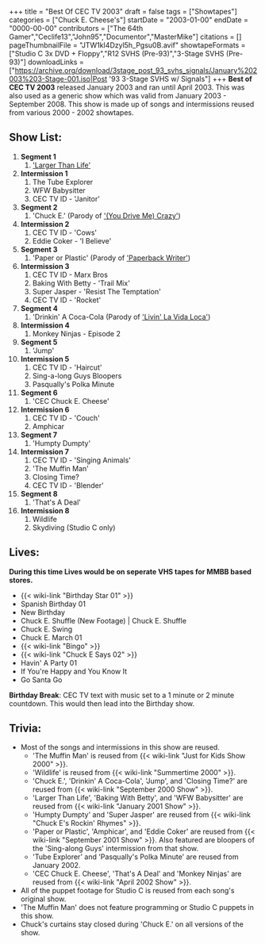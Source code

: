 +++
title = "Best Of CEC TV 2003"
draft = false
tags = ["Showtapes"]
categories = ["Chuck E. Cheese's"]
startDate = "2003-01-00"
endDate = "0000-00-00"
contributors = ["The 64th Gamer","Ceclife13","John95","Documentor","MasterMike"]
citations = []
pageThumbnailFile = "JTW1kI4Dzyl5h_Pgsu0B.avif"
showtapeFormats = ["Studio C 3x DVD + Floppy","R12 SVHS (Pre-93)","3-Stage SVHS (Pre-93)"]
downloadLinks = ["https://archive.org/download/3stage_post_93_svhs_signals/January%202003%203-Stage-001.iso|Post '93 3-Stage SVHS w/ Signals"]
+++
**Best of CEC TV 2003** released January 2003 and ran until April 2003. This was also used as a generic show which was valid from January 2003 - September 2008.
This show is made up of songs and intermissions reused from various 2000 - 2002 showtapes.

## Show List:

1.  **Segment 1**
    1.  ['Larger Than Life'](https://en.wikipedia.org/wiki/Larger_than_Life_(song))
2.  **Intermission 1**
    1.  The Tube Explorer
    2.  WFW Babysitter
    3.  CEC TV ID - 'Janitor'
3.  **Segment 2**
    1.  'Chuck E.' (Parody of ['(You Drive Me) Crazy'](https://en.wikipedia.org/wiki/(You_Drive_Me)_Crazy))
4.  **Intermission 2**
    1.  CEC TV ID - 'Cows'
    2.  Eddie Coker - 'I Believe'
5.  **Segment 3**
    1.  'Paper or Plastic' (Parody of ['Paperback Writer'](https://en.wikipedia.org/wiki/Paperback_Writer))
6.  **Intermission 3**
    1.  CEC TV ID - Marx Bros
    2.  Baking With Betty - 'Trail Mix'
    3.  Super Jasper - 'Resist The Temptation'
    4.  CEC TV ID - 'Rocket'
7.  **Segment 4**
    1.  'Drinkin' A Coca-Cola (Parody of ['Livin' La Vida Loca'](https://en.wikipedia.org/wiki/Livin%27_la_Vida_Loca))
8.  **Intermission 4**
    1.  Monkey Ninjas - Episode 2
9.  **Segment 5**
    1.  'Jump'
10. **Intermission 5**
    1.  CEC TV ID - 'Haircut'
    2.  Sing-a-long Guys Bloopers
    3.  Pasqually's Polka Minute
11. **Segment 6**
    1.  'CEC Chuck E. Cheese'
12. **Intermission 6**
    1.  CEC TV ID - 'Couch'
    2.  Amphicar
13. **Segment 7**
    1.  'Humpty Dumpty'
14. **Intermission 7**
    1.  CEC TV ID - 'Singing Animals'
    2.  'The Muffin Man'
    3.  Closing Time?
    4.  CEC TV ID - 'Blender'
15. **Segment 8**
    1.  'That's A Deal'
16. **Intermission 8**
    1.  Wildlife
    2.  Skydiving (Studio C only)

## Lives:

**During this time Lives would be on seperate VHS tapes for MMBB based stores.**

- {{< wiki-link "Birthday Star 01" >}}
- Spanish Birthday 01
- New Birthday
- Chuck E. Shuffle (New Footage) | Chuck E. Shuffle
- Chuck E. Swing
- Chuck E. March 01
- {{< wiki-link "Bingo" >}}
- {{< wiki-link "Chuck E Says 02" >}}
- Havin' A Party 01
- If You're Happy and You Know It
- Go Santa Go

**Birthday Break**: CEC TV text with music set to a 1 minute or 2 minute countdown. This would then lead into the Birthday show.

## Trivia:

- Most of the songs and intermissions in this show are reused.
  - 'The Muffin Man' is reused from {{< wiki-link "Just for Kids Show 2000" >}}.
  - 'Wildlife' is reused from {{< wiki-link "Summertime 2000" >}}.
  - 'Chuck E.', 'Drinkin' A Coca-Cola', 'Jump', and 'Closing Time?' are reused from {{< wiki-link "September 2000 Show" >}}.
  - 'Larger Than Life', 'Baking With Betty', and 'WFW Babysitter' are reused from {{< wiki-link "January 2001 Show" >}}.
  - 'Humpty Dumpty' and 'Super Jasper' are reused from {{< wiki-link "Chuck E's Rockin' Rhymes" >}}.
  - 'Paper or Plastic', 'Amphicar', and 'Eddie Coker' are reused from {{< wiki-link "September 2001 Show" >}}. Also featured are bloopers of the 'Sing-along Guys' intermission from that show.
  - 'Tube Explorer' and 'Pasqually's Polka Minute' are reused from January 2002.
  - 'CEC Chuck E. Cheese', 'That's A Deal' and 'Monkey Ninjas' are reused from {{< wiki-link "April 2002 Show" >}}.
- All of the puppet footage for Studio C is reused from each song's original show.
- 'The Muffin Man' does not feature programming or Studio C puppets in this show.
- Chuck's curtains stay closed during 'Chuck E.' on all versions of the show.
